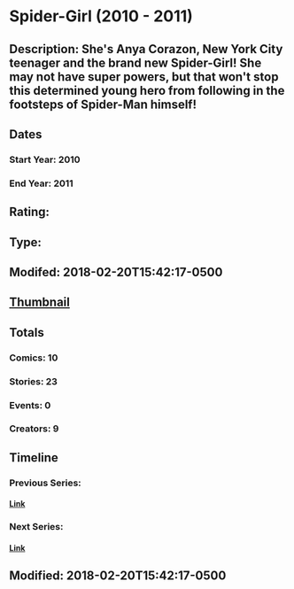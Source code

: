 # Spider-Girl (2010 - 2011)
## Description: She's Anya Corazon, New York City teenager and the brand new Spider-Girl! She may not have super powers, but that won't stop this determined young hero from following in the footsteps of Spider-Man himself!
## Dates
### Start Year: 2010
### End Year: 2011
## Rating: 
## Type: 
## Modifed: 2018-02-20T15:42:17-0500
## [Thumbnail](http://i.annihil.us/u/prod/marvel/i/mg/6/30/5a8c88144c12b.jpg)
## Totals
### Comics: 10
### Stories: 23
### Events: 0
### Creators: 9
## Timeline
### Previous Series: 
#### [Link]()
### Next Series: 
#### [Link]()
## Modified: 2018-02-20T15:42:17-0500
